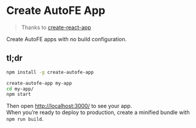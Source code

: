 # Create AutoFE App

> Thanks to [create-react-app](https://github.com/facebookincubator/create-react-app)

Create AutoFE apps with no build configuration.

## tl;dr

```sh
npm install -g create-autofe-app

create-autofe-app my-app
cd my-app/
npm start

```

Then open [http://localhost:3000/](http://localhost:3000/) to see your app.<br>
When you’re ready to deploy to production, create a minified bundle with `npm run build`.